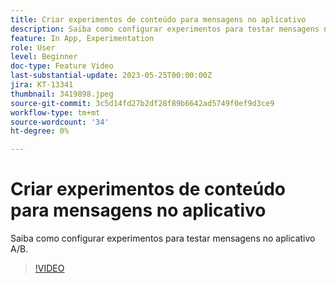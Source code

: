 ```yaml
---
title: Criar experimentos de conteúdo para mensagens no aplicativo
description: Saiba como configurar experimentos para testar mensagens no aplicativo A/B.
feature: In App, Experimentation
role: User
level: Beginner
doc-type: Feature Video
last-substantial-update: 2023-05-25T00:00:00Z
jira: KT-13341
thumbnail: 3419898.jpeg
source-git-commit: 3c5d14fd27b2df28f89b6642ad5749f0ef9d3ce9
workflow-type: tm+mt
source-wordcount: '34'
ht-degree: 0%

---
```



# Criar experimentos de conteúdo para mensagens no aplicativo

Saiba como configurar experimentos para testar mensagens no aplicativo A/B.

>[!VIDEO](https://video.tv.adobe.com/v/3419898/?learn=on)
